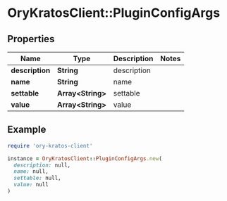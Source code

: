 # OryKratosClient::PluginConfigArgs

## Properties

| Name | Type | Description | Notes |
| ---- | ---- | ----------- | ----- |
| **description** | **String** | description |  |
| **name** | **String** | name |  |
| **settable** | **Array&lt;String&gt;** | settable |  |
| **value** | **Array&lt;String&gt;** | value |  |

## Example

```ruby
require 'ory-kratos-client'

instance = OryKratosClient::PluginConfigArgs.new(
  description: null,
  name: null,
  settable: null,
  value: null
)
```

